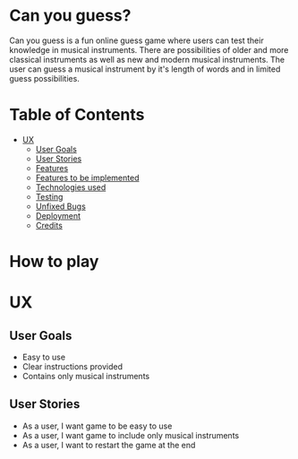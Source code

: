 # Can you guess?
Can you guess is a fun online guess game where users can test their knowledge in musical instruments. There are possibilities of older and more classical instruments as well as new and modern musical instruments. The user can guess a musical instrument by it's length of words and in limited guess possibilities. 

# Table of Contents 
* [UX]("UX")
    * [User Goals](#user-goals "User Goals")
    * [User Stories](#user-stories "User Stories")
    * [Features](#features "Features") 
    * [Features to be implemented](#features-to-be-implemented "Features to be implemented") 
    * [Technologies used](#technologies-used)
    * [Testing](#testing)
    * [Unfixed Bugs](#unfixed-bugs)
    * [Deployment](#deployment)
    * [Credits](#credits)
# How to play

# UX

## User Goals 
- Easy to use
- Clear instructions provided
- Contains only musical instruments

## User Stories
- As a user, I want game to be easy to use
- As a user, I want game to include only musical instruments
- As a user, I want to restart the game at the end